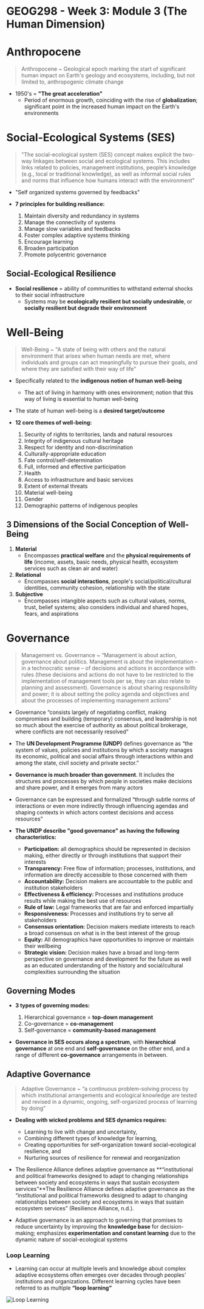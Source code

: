 # GEOG298 - Week 3: Module 3 (The Human Dimension)

# Anthropocene
> Anthropocene ~ Geological epoch marking the start of significant human impact on Earth's geology and ecosystems, including, but not limited to, anthropogenic climate change

- 1950's = **"The great acceleration"**
	- Period of enormous growth, coinciding with the rise of **globalization**; significant point in the increased human impact on the Earth's environments

# Social-Ecological Systems (SES)
> "The social-ecological system (SES) concept makes explicit the two-way linkages between social and ecological systems. This includes links related to policies, management institutions, people’s knowledge (e.g., local or traditional knowledge), as well as informal social rules and norms that influence how humans interact with the environment"

- "Self organized systems governed by feedbacks"

- **7 principles for building resiliance:**
	1. Maintain diversity and redundancy in systems
	2. Manage the connectivity of systems
	3. Manage slow variables and feedbacks
	4. Foster complex adaptive systems thinking
	5. Encourage learning
	6. Broaden participation
	7. Promote polycentric governance

## Social-Ecological Resilience
- **Social resilience** = ability of communities to withstand external shocks to their social infrastructure
	- Systems may be **ecologically resilient but socially undesirable**, or **socially resilient but degrade their environment**

# Well-Being
> Well-Being ~ "A state of being with others and the natural environment that arises when human needs are met, where individuals and groups can act meaningfully to pursue their goals, and where they are satisfied with their way of life"

- Specifically related to the **indigenous notion of human well-being**
	- The act of living in harmony with ones environment; notion that this way of living is essential to human well-being
- The state of human well-being is a **desired target/outcome**

- **12 core themes of well-being:**
	1. Security of rights to territories, lands and natural resources
	2. Integrity of indigenous cultural heritage
	3. Respect for identity and non-discrimination
	4. Culturally-appropriate education
	5. Fate control/self-determination
	6. Full, informed and effective participation
	7. Health
	8. Access to infrastructure and basic services
	9. Extent of external threats
	10. Material well-being
	11. Gender
	12. Demographic patterns of indigenous peoples

## 3 Dimensions of the Social Conception of Well-Being
1. **Material**
	- Encompasses **practical welfare** and the **physical requirements of life** (income, assets, basic needs, physical health, ecosystem services such as clean air and water)
2. **Relational**
	- Encompasses **social interactions**, people's social/political/cultural identities, community cohesion, relationship with the state
3. **Subjective**
	- Encompasses intangible aspects such as cultural values, norms, trust, belief systems; also considers individual and shared hopes, fears, and aspirations

# Governance
> Management vs. Governance ~ “Management is about action, governance about politics. Management is about the implementation – in a technocratic sense – of decisions and actions in accordance with rules (these decisions and actions do not have to be restricted to the implementation of management tools per se, they can also relate to planning and assessment). Governance is about sharing responsibility and power; it is about setting the policy agenda and objectives and about the processes of implementing management actions”

- Governance “consists largely of negotiating conflict, making compromises and building (temporary) consensus, and leadership is not so much about the exercise of authority as about political brokerage, where conflicts are not necessarily resolved”
- The **UN Development Programme (UNDP)** defines governance as “the system of values, policies and institutions by which a society manages its economic, political and social affairs through interactions within and among the state, civil society and private sector.”
- **Governance is much broader than government**. It includes the structures and processes by which people in societies make decisions and share power, and it emerges from many actors
- Governance can be expressed and formalized “through subtle norms of interactions or even more indirectly through influencing agendas and shaping contexts in which actors contest decisions and access resources”

- **The UNDP describe "good governance" as having the following characteristics:**
	- **Participation:** all demographics should be represented in decision making, either directly or through institutions that support their interests
	- **Transparency:** Free flow of information; processes, institutions, and information are directly accessible to those concerned with them
	- **Accountability:** Decision makers are accountable to the public and institution stakeholders
	- **Effectiveness & efficiency:** Processes and institutions produce results while making the best use of resources
	- **Rule of law:** Legal frameworks that are fair and enforced impartially
	- **Responsiveness:** Processes and institutions try to serve all stakeholders
	- **Consensus orientation:** Decision makers mediate interests to reach a broad consensus on what is in the best interest of the group
	- **Equity:** All demographics have opportunities to improve or maintain their wellbeing
	- **Strategic vision:** Decision makes have a broad and long-term perspective on governance and development for the future as well as an educated understanding of the history and social/cultural complexities surrounding the situation

## Governing Modes
- **3 types of governing modes:**
	1. Hierarchical governance = **top-down management**
	2. Co-governance = **co-management**
	3. Self-governance = **community-based management**

- **Governance in SES occurs along a spectrum**, with **hierarchical governance** at one end and **self-governance** on the other end, and a range of different **co-governance** arrangements in between.

## Adaptive Governance
> Adaptive Governance ~ “a continuous problem-solving process by which institutional arrangements and ecological knowledge are tested and revised in a dynamic, ongoing, self-organized process of learning by doing”

- **Dealing with wicked problems and SES dynamics requires:**
	- Learning to live with change and uncertainty,
	- Combining different types of knowledge for learning,
	- Creating opportunities for self-organization toward social-ecological resilience, and
	- Nurturing sources of resilience for renewal and reorganization

- The Resilience Alliance defines adaptive governance as **“institutional and political frameworks designed to adapt to changing relationships between society and ecosystems in ways that sustain ecosystem services”**The Resilience Alliance defines adaptive governance as the “institutional and political frameworks designed to adapt to changing relationships between society and ecosystems in ways that sustain ecosystem services” (Resilience Alliance, n.d.).
- Adaptive governance is an approach to governing that promises to reduce uncertainty by improving the **knowledge base** for decision-making; emphasizes **experimentation and constant learning** due to the dynamic nature of social-ecological systems

### Loop Learning
- Learning can occur at multiple levels and knowledge about complex adaptive ecosystems often emerges over decades through peoples’ institutions and organizations. Different learning cycles have been referred to as multiple **“loop learning”**

![](https://oxfordre.com/doc/10.1093/acrefore/9780199389414.001.0001/acrefore-9780199389414-e-657-graphic-002-full.gif "Loop Learning")